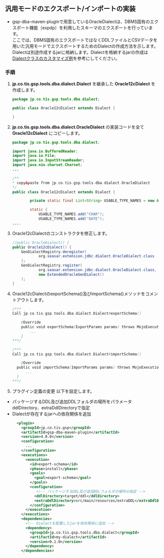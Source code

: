 ## 汎用モードのエクスポート/インポートの実装

- gsp-dba-maven-pluginで用意しているOracleDialectは、DBMS固有のエクスポート機能（expdp）を利用したスキーマのエクスポートを行っています。  
ここでは、DBMS固有のエクスポートではなくDDLファイルとCSVデータを用いた汎用モードでエクスポートするためのDialectの作成方法を示します。  
  Dialectは別途作成するjarに格納します。Dialectを格納するjarの作成は[Dialectクラスのカスタマイズ例](./custom-Dialect.md)を参考にしてください。


### 手順

1.  **jp.co.tis.gsp.tools.dba.dialect.Dialect** を継承した **Oracle12cDialect** を作成します。
    ```java
    package jp.co.tis.gsp.tools.dba.dialect;

    public class Oracle12cDialect extends Dialect {

    }
    ```

2.  **jp.co.tis.gsp.tools.dba.dialect.OracleDialect** の実装コードを全て **Oracle12cDialect** にコピーします。
    ```java
    package jp.co.tis.gsp.tools.dba.dialect;

    import java.io.BufferedReader;
    import java.io.File;
    import java.io.InputStreamReader;
    import java.nio.charset.Charset;
    ...

    /**
    * copy&paste from jp.co.tis.gsp.tools.dba.dialect.OracleDialect
    */
    public class Oracle12cDialect extends Dialect {

            private static final List<String> USABLE_TYPE_NAMES = new ArrayList<String>();

            static {
                USABLE_TYPE_NAMES.add("CHAR");
                USABLE_TYPE_NAMES.add("DATE");
    ....
    ```
    
3. Oracle12cDialectのコンストラクタを修正します。
    ```java
    //public OracleDialect() {
    public Oracle12cDialect() {
        GenDialectRegistry.deregister(
                org.seasar.extension.jdbc.dialect.OracleDialect.class
        );
        GenDialectRegistry.register(
                org.seasar.extension.jdbc.dialect.OracleDialect.class,
                new ExtendedOracleGenDialect()
        );
    }
    ```
    
4.  Oracle12cDialectのexportSchema()及びimportSchema()メソッドをコメントアウトします。
    ```java
    /***
    Call jp.co.tis.gsp.tools.dba.dialect.Dialect#exportSchema()

        @Override
        public void exportSchema(ExportParams params) throws MojoExecutionException {
            ...
        }
    ***/

    /***
    Call jp.co.tis.gsp.tools.dba.dialect.Dialect#importSchema()

        @Override
      public void importSchema(ImportParams params) throws MojoExecutionException{
          ...
      }
    ***/
    ```

5. プラグイン定義の変更
以下を設定します。  
- パッケージするDDL及び追加DDLフォルダの場所をパラメータddlDirectory、extraDdlDirectoryで指定
- Dialectが存在するjarへの依存関係を追加
    ```xml
      <plugin>
        <groupId>jp.co.tis.gsp</groupId>
        <artifactId>gsp-dba-maven-plugin</artifactId>
        <version>4.0.0</version>
        <configuration>
          ...
        </configuration>
        <executions>
          <execution>
            <id>export-schema</id>
            <phase>install</phase>
            <goals>
              <goal>export-schema</goal>
            </goals>
            <configuration>
               <!-- パッケージするDDL及び追加DDLフォルダの場所の指定 -->
              <ddlDirectory>target/ddl</ddlDirectory>
              <extraDdlDirectory>src/main/resources/extraDDL</extraDdlDirectory>
            </configuration>
          </execution>  
        </executions>
        <dependencies>
          <!-- Dialectを配置したjarを依存関係に追加 -->
          <dependency>
            <groupId>jp.co.tis.gsp.tools.dba.dialect</groupId>
            <artifactId>my-dialect</artifactId>
            <version>0.1.0</version>
          </dependency>
        </dependencies>
    ```
